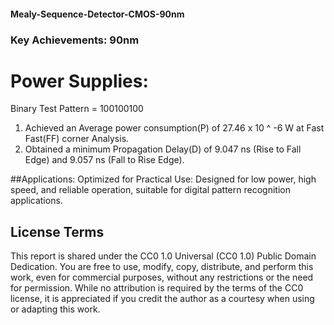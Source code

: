 #### Mealy-Sequence-Detector-CMOS-90nm

### Key Achievements: 90nm 

# Power Supplies:
 
 Binary Test Pattern = 100100100
1. Achieved an Average power consumption(P) of 27.46 x 10 ^ -6 W at Fast Fast(FF) corner Analysis.
2. Obtained a minimum Propagation Delay(D) of 9.047 ns (Rise to Fall Edge) and 9.057 ns (Fall to Rise Edge).

##Applications:
Optimized for Practical Use: Designed for low power, high speed, and reliable operation, suitable for digital pattern recognition applications.

## **License Terms**
This report is shared under the CC0 1.0 Universal (CC0 1.0) Public Domain Dedication. You are free to use, modify, copy, distribute, and perform this work, even for commercial purposes, without any restrictions or the need for permission. While no attribution is required by the terms of the CC0 license, it is appreciated if you credit the author as a courtesy when using or adapting this work.

